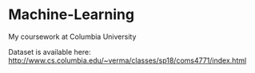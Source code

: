 # Machine-Learning
My coursework at Columbia University


Dataset is available here: http://www.cs.columbia.edu/~verma/classes/sp18/coms4771/index.html
